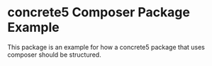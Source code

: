 # concrete5 Composer Package Example
This package is an example for how a concrete5 package that uses composer should be structured.

